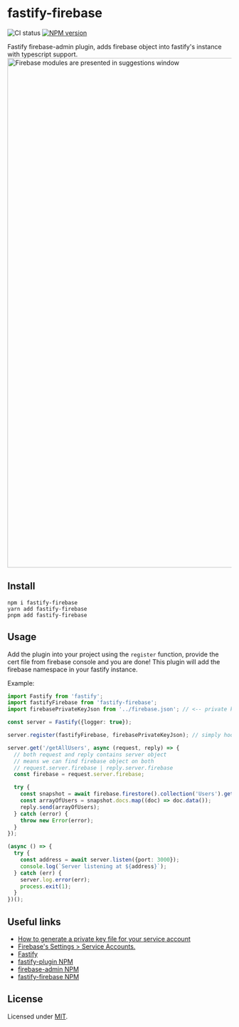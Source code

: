 # fastify-firebase
<img src="https://github.com/dannyblv/fastify-firebase/actions/workflows/node.js.yml/badge.svg" alt="CI status" /> <a href="https://www.npmjs.com/package/fastify-firebase" title="View this project on NPM"><img src="https://img.shields.io/npm/v/fastify-firebase" alt="NPM version" /></a>

Fastify firebase-admin plugin, adds firebase object into fastify's instance with typescript support.
<img width="1144" alt="Firebase modules are presented in suggestions window" src="https://user-images.githubusercontent.com/6795014/192258871-36a637dc-5f82-431d-9c75-bc5a5fe57950.png">

## Install
```
npm i fastify-firebase
yarn add fastify-firebase
pnpm add fastify-firebase
```

## Usage
Add the plugin into your project using the `register` function, provide the cert file from firebase console and you are done!
This plugin will add the firebase namespace in your fastify instance.

Example:
```ts
import Fastify from 'fastify';
import fastifyFirebase from 'fastify-firebase';
import firebasePrivateKeyJson from '../firebase.json'; // <-- private key file can be downloaded from firebase console (aka cert file).

const server = Fastify({logger: true});

server.register(fastifyFirebase, firebasePrivateKeyJson); // simply hook the plugin with the cert file.

server.get('/getAllUsers', async (request, reply) => {
  // both request and reply contains server object
  // means we can find firebase object on both
  // request.server.firebase | reply.server.firebase
  const firebase = request.server.firebase;

  try {
    const snapshot = await firebase.firestore().collection('Users').get();
    const arrayOfUsers = snapshot.docs.map((doc) => doc.data());
    reply.send(arrayOfUsers);
  } catch (error) {
    throw new Error(error);
  }
});

(async () => {
  try {
    const address = await server.listen({port: 3000});
    console.log(`Server listening at ${address}`);
  } catch (err) {
    server.log.error(err);
    process.exit(1);
  }
})();

```

## Useful links
- [How to generate a private key file for your service account](https://firebase.google.com/docs/admin/setup#node.js)
- [Firebase's Settings > Service Accounts.](https://console.firebase.google.com/project/_/settings/serviceaccounts/adminsdk)
- [Fastify](https://www.fastify.io/)
- [fastify-plugin NPM](https://www.npmjs.com/package/fastify-plugin)
- [firebase-admin NPM](https://www.npmjs.com/package/firebase-admin)
- [fastify-firebase NPM](https://www.npmjs.com/package/fastify-firebase)

## License
Licensed under [MIT](./LICENSE).
